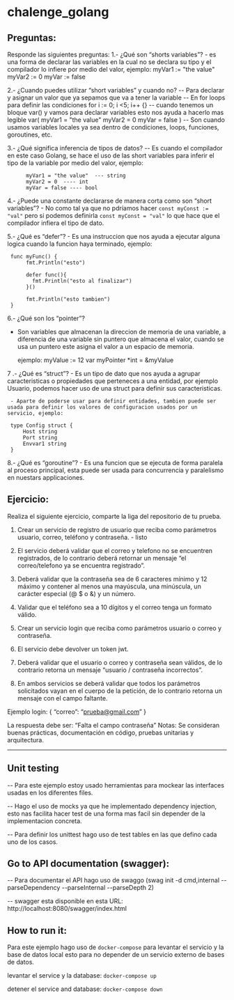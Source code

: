 # chalenge_golang

## Preguntas:

Responde las siguientes preguntas:
1.- ¿Qué son “shorts variables”?
     - es una forma de declarar las variables en la cual no se declara su tipo y el compilador lo infiere por medio del valor, ejemplo:
     myVar1 := "the value"
     myVar2 := 0
     myVar := false
     
2.- ¿Cuando puedes utilizar “short variables” y cuando no?
   -- Para declarar y asignar un valor que ya sepamos que va a tener la variable
   -- En for loops para definir las condiciones for i := 0; i <5; i++ {}
   -- cuando tenemos un bloque var() y vamos para declarar variables esto nos ayuda a hacerlo mas legible
       var(
          myVar1 = "the value"
          myVar2 = 0
          myVar = false
       )
   -- Son cuando usamos variables locales ya sea dentro de condiciones, loops, funciones, goroutines, etc.

3.- ¿Qué significa inferencia de tipos de datos?
     -- Es cuando el compilador en este caso Golang, se hace el uso de las short variables para inferir el tipo de la variable por medio del valor, ejemplo:

          myVar1 = "the value"  --- string
          myVar2 = 0  ---- int
          myVar = false ---- bool
     
4.- ¿Puede una constante declararse de manera corta como son “short variables”?
     - No como tal ya que no pdríamos hacer `const myConst := "val"` pero si podemos definirla `const myConst = "val"` lo que
       hace que el compilador infiera el tipo de dato.

5.- ¿Qué es “defer”?
     - Es una instruccion que nos ayuda a ejecutar alguna logica cuando la funcion haya terminado, ejemplo:

     func myFunc() {
          fmt.Println("esto")

          defer func(){
            fmt.Println("esto al finalizar")
          }()

          fmt.Println("esto tambien")
     }

6.- ¿Qué son los “pointer”?
   - Son variables que almacenan la direccion de memoria de una variable, a diferencia de una variable sin puntero que almacena el valor, cuando se usa un puntero este asigna el valor a un
     espacio de memoria.

     ejemplo:
     myValue := 12
     var myPointer *int = &myValue

7 .- ¿Qué es “struct”?
     - Es un tipo de dato que nos ayuda a agrupar caracteristicas o propiedades que perteneces a una entidad, por ejemplo Usuario, podemos hacer uso de 
       una struct para definir sus caracteristicas.

     - Aparte de poderse usar para definir entidades, tambien puede ser usada para definir los valores de configuracion usados por un servicio, ejemplo:

     type Config struct {
         Host string
         Port string
         Envvar1 string
     }
     
8.- ¿Qué es “goroutine”?
    - Es una funcion que se ejecuta de forma paralela al proceso principal, esta puede ser usada para concurrencia y paralelismo en nuestars applicaciones.



## Ejercicio:
Realiza el siguiente ejercicio, comparte la liga del repositorio de tu prueba.
1. Crear un servicio de registro de usuario que reciba como parámetros usuario, correo,
teléfono y contraseña. - listo

2. El servicio deberá validar que el correo y telefono no se encuentren registrados, de lo
contrario deberá retornar un mensaje “el correo/telefono ya se encuentra registrado”.

3. Deberá validar que la contraseña sea de 6 caracteres mínimo y 12 máximo y contener
al menos una mayúscula, una minúscula, un carácter especial (@ $ o &) y un número.
4. Validar que el teléfono sea a 10 dígitos y el correo tenga un formato válido.


5. Crear un servicio login que reciba como parámetros usuario o correo y contraseña.
6. El servicio debe devolver un token jwt.
7. Deberá validar que el usuario o correo y contraseña sean válidos, de lo contrario
retorna un mensaje “usuario / contraseña incorrectos”.
1. En ambos servicios se deberá validar que todos los parámetros solicitados vayan en el
cuerpo de la petición, de lo contrario retorna un mensaje con el campo faltante.

Ejemplo login:
{
“correo”: “prueba@gmail.com”
}

La respuesta debe ser:
“Falta el campo contraseña”
Notas: Se consideran buenas prácticas, documentación en código, pruebas unitarias y
arquitectura.

----------
## Unit testing
-- Para este ejemplo estoy usado herramientas para mockear las interfaces usadas en los 
   diferentes files.

-- Hago el uso de mocks ya que he implementado dependency injection, esto nas facilita hacer test
   de una forma mas facil sin depender de la implementacion concreta.

-- Para definir los unittest hago uso de test tables en las que defino cada uno de los casos.

## Go to API documentation (swagger):
-- Para documentar el API hago uso de swaggo
   (swag init -d cmd,internal --parseDependency --parseInternal --parseDepth 2)

-- swagger esta disponible en esta URL: http://localhost:8080/swagger/index.html

## How to run it:

Para este ejemplo hago uso de `docker-compose` para levantar el servicio y la base de datos local
esto para no depender de un servicio externo de bases de datos.

levantar el service y la database:
`docker-compose up`

detener el service and database:
`docker-compose down`

